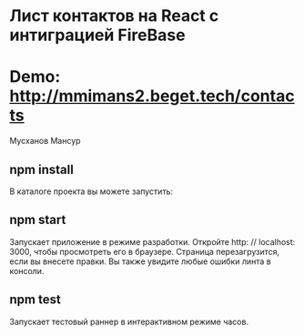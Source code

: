 # Лист контактов на React с интиграцией FireBase
# Demo: http://mmimans2.beget.tech/contacts
Мусханов Мансур

## npm install
В каталоге проекта вы можете запустить:
## npm start
Запускает приложение в режиме разработки.
Откройте http: // localhost: 3000, чтобы просмотреть его в браузере.
Страница перезагрузится, если вы внесете правки.
Вы также увидите любые ошибки линта в консоли.
## npm test
Запускает тестовый раннер в интерактивном режиме часов.

